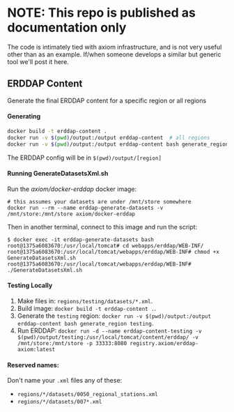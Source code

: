 # NOTE: This repo is published as documentation only

The code is intimately tied with axiom infrastructure, and is not very useful other than as an example. If/when someone develops a similar but generic tool we'll post it here.

## ERDDAP Content

Generate the final ERDDAP content for a specific region or all regions

#### Generating

```bash
docker build -t erddap-content .
docker run -v $(pwd)/output:/output erddap-content  # all regions
docker run -v $(pwd)/output:/output erddap-content bash generate_region [region]  # specific region
```

The ERDDAP config will be in `$(pwd)/output/[region]`

#### Running GenerateDatasetsXml.sh

Run the *axiom/docker-erddap* docker image:

```
# this assumes your datasets are under /mnt/store somewhere
docker run --rm --name erddap-generate-datasets -v /mnt/store:/mnt/store axiom/docker-erddap
```

Then in another terminal, connect to this image and run the script:

```
$ docker exec -it erddap-generate-datasets bash
root@1375a6083670:/usr/local/tomcat# cd webapps/erddap/WEB-INF/
root@1375a6083670:/usr/local/tomcat/webapps/erddap/WEB-INF# chmod +x GenerateDatasetsXml.sh
root@1375a6083670:/usr/local/tomcat/webapps/erddap/WEB-INF# ./GenerateDatasetsXml.sh 
```

#### Testing Locally

1.  Make files in: `regions/testing/datasets/*.xml`.
2.  Build image: `docker build -t erddap-content .`.
3.  Generate the `testing` region: `docker run -v $(pwd)/output:/output erddap-content bash generate_region testing`.
4.  Run ERDDAP: `docker run -d --name erddap-content-testing -v $(pwd)/output/testing:/usr/local/tomcat/content/erddap/ -v /mnt/store:/mnt/store -p 33333:8080 registry.axiom/erddap-axiom:latest`

#### Reserved names:

Don't name your `.xml` files any of these:

* `regions/*/datasets/0050_regional_stations.xml`
* `regions/*/datasets/007*.xml`
